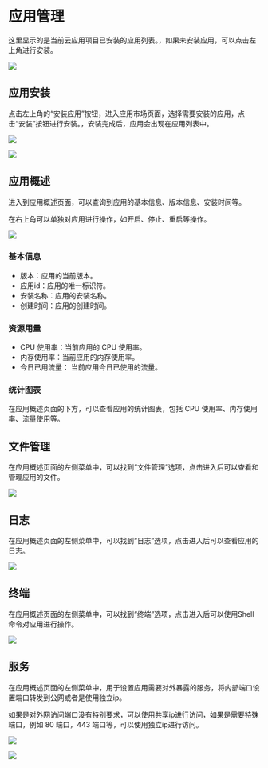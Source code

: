 # 应用管理

这里显示的是当前云应用项目已安装的应用列表。，如果未安装应用，可以点击左上角进行安装。

![](https://cn-sy1.rains3.com/rainyun-assets/pic/2025/07/20250727151653_63a5e13132826054dfc71190bf320564.png)

## 应用安装

点击左上角的“安装应用”按钮，进入应用市场页面，选择需要安装的应用，点击“安装”按钮进行安装。，安装完成后，应用会出现在应用列表中。

![](https://cn-sy1.rains3.com/rainyun-assets/pic/2025/07/20250727152000_1f11e02fdb0ae1cab37bf3838e49389d.png)

![](https://cn-sy1.rains3.com/rainyun-assets/pic/2025/07/20250727152142_6b09c4ee287af85b5465576eee670c61.png)

## 应用概述

进入到应用概述页面，可以查询到应用的基本信息、版本信息、安装时间等。

在右上角可以单独对应用进行操作，如开启、停止、重启等操作。

![](https://cn-sy1.rains3.com/rainyun-assets/pic/2025/07/20250727154509_1044a076224614c5d7fab9d6e75507ed.png)

### 基本信息

* 版本：应用的当前版本。
* 应用id：应用的唯一标识符。
* 安装名称：应用的安装名称。
* 创建时间：应用的创建时间。

### 资源用量

* CPU 使用率：当前应用的 CPU 使用率。
* 内存使用率：当前应用的内存使用率。
* 今日已用流量： 当前应用今日已使用的流量。

### 统计图表
在应用概述页面的下方，可以查看应用的统计图表，包括 CPU 使用率、内存使用率、流量使用等。

## 文件管理

在应用概述页面的左侧菜单中，可以找到“文件管理”选项，点击进入后可以查看和管理应用的文件。

![](https://cn-sy1.rains3.com/rainyun-assets/pic/2025/07/20250727155255_5a74576372f7c011eb2ec29f85450104.png)

## 日志

在应用概述页面的左侧菜单中，可以找到“日志”选项，点击进入后可以查看应用的日志。

![](https://cn-sy1.rains3.com/rainyun-assets/pic/2025/07/20250727161349_d4ab5e8080124cb0d0a304d058dc7b3e.png)

## 终端

在应用概述页面的左侧菜单中，可以找到“终端”选项，点击进入后可以使用Shell命令对应用进行操作。

![](https://cn-sy1.rains3.com/rainyun-assets/pic/2025/07/20250727161740_ac1ff5b122380f18b3c8aa1683cb3328.png)

## 服务

在应用概述页面的左侧菜单中，用于设置应用需要对外暴露的服务，将内部端口设置端口转发到公网或者是使用独立ip。

如果是对外网访问端口没有特别要求，可以使用共享ip进行访问，如果是需要特殊端口，例如 80 端口，443 端口等，可以使用独立ip进行访问。

![](https://cn-sy1.rains3.com/rainyun-assets/pic/2025/07/20250728110012_0b1b74bd74e0bfb204ec1b5cc36a6d45.png)


![](https://cn-sy1.rains3.com/rainyun-assets/pic/2025/07/20250728110141_c7e16ff0cd372d096efc8f2959caab8d.png)